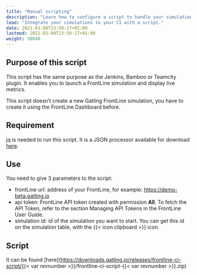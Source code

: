 ```yaml
---
title: "Manual scripting"
description: "Learn how to configure a script to handle your simulations."
lead: "Integrate your simulations to your CI with a script."
date: 2021-03-08T13:50:17+01:00
lastmod: 2021-03-08T13:50:17+01:00
weight: 30040
---
```


## Purpose of this script

This script has the same purpose as the Jenkins, Bamboo or Teamcity plugin. It enables you to launch a FrontLine simulation and display live metrics.

This script doesn’t create a new Gatling FrontLine simulation, you have to create it using the FrontLine Dashboard before.

## Requirement

jq is needed to run this script. It is a JSON processor available for download [here](https://stedolan.github.io/jq/download/).

## Use

You need to give 3 parameters to the script:

- frontLine url: address of your FrontLine, for example: https://demo-beta.gatling.io
- api token: FrontLine API token created with permission **All**. To fetch the API Token, refer to the section Managing API Tokens in the FrontLine User Guide.
- simulation id: id of the simulation you want to start. You can get this id on the simulation table, with the {{< icon clipboard >}} icon.

## Script

It can be found [here](https://downloads.gatling.io/releases/frontline-ci-script/{{< var revnumber >}}/frontline-ci-script-{{< var revnumber >}}.zip)
